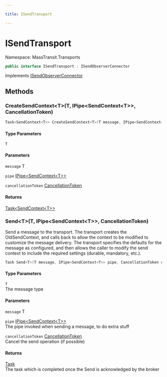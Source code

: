 ```yaml
---

title: ISendTransport

---
```


# ISendTransport

Namespace: MassTransit.Transports

```csharp
public interface ISendTransport : ISendObserverConnector
```

Implements [ISendObserverConnector](../masstransit/isendobserverconnector)

## Methods

### **CreateSendContext\<T\>(T, IPipe\<SendContext\<T\>\>, CancellationToken)**

```csharp
Task<SendContext<T>> CreateSendContext<T>(T message, IPipe<SendContext<T>> pipe, CancellationToken cancellationToken)
```

#### Type Parameters

`T`<br/>

#### Parameters

`message` T<br/>

`pipe` [IPipe\<SendContext\<T\>\>](../masstransit/ipipe-1)<br/>

`cancellationToken` [CancellationToken](https://learn.microsoft.com/en-us/dotnet/api/system.threading.cancellationtoken)<br/>

#### Returns

[Task\<SendContext\<T\>\>](https://learn.microsoft.com/en-us/dotnet/api/system.threading.tasks.task-1)<br/>

### **Send\<T\>(T, IPipe\<SendContext\<T\>\>, CancellationToken)**

Send a message to the transport. The transport creates the OldSendContext, and calls back to
 allow the context to be modified to customize the message delivery.
 The transport specifies the defaults for the message as configured, and then allows the
 caller to modify the send context to include the required settings (durable, mandatory, etc.).

```csharp
Task Send<T>(T message, IPipe<SendContext<T>> pipe, CancellationToken cancellationToken)
```

#### Type Parameters

`T`<br/>
The message type

#### Parameters

`message` T<br/>

`pipe` [IPipe\<SendContext\<T\>\>](../masstransit/ipipe-1)<br/>
The pipe invoked when sending a message, to do extra stuff

`cancellationToken` [CancellationToken](https://learn.microsoft.com/en-us/dotnet/api/system.threading.cancellationtoken)<br/>
Cancel the send operation (if possible)

#### Returns

[Task](https://learn.microsoft.com/en-us/dotnet/api/system.threading.tasks.task)<br/>
The task which is completed once the Send is acknowledged by the broker
